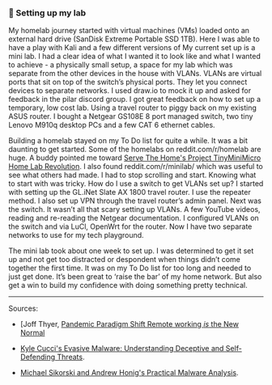 ### 🚧 Setting up my lab

My homelab journey started with virtual machines (VMs) loaded onto an external hard drive (SanDisk Extreme Portable SSD 1TB). Here I was able to have a play with Kali and a few different versions of 
My current set up is a mini lab. I had a clear idea of what I wanted it to look like and what I wanted to achieve - a physically small setup, a space for my lab which was separate from the other devices in the house with VLANs. VLANs are virtual ports that sit on top of the switch’s physical ports. They let you connect devices to separate networks. I used draw.io to mock it up and asked for feedback in the pilar discord group. I got great feedback on how to set up a temporary, low cost lab. Using a travel router to piggy back on my existing ASUS router. I bought a Netgear GS108E 8 port managed switch, two tiny Lenovo M910q desktop PCs and a few CAT 6 ethernet cables.

Building a homelab stayed on my To Do list for quite a while. It was a bit daunting to get started. Some of the homelabs on reddit.com/r/homelab are huge. A buddy pointed me toward [Serve The Home's Project TinyMiniMicro Home Lab Revolution](https://www.servethehome.com/introducing-project-tinyminimicro-home-lab-revolution/). I also found reddit.com/r/minilab/ which was useful to see what others had made. I had to stop scrolling and start. Knowing what to start with was tricky. How do I use a switch to get VLANs set up? I started with setting up the GL.iNet Slate AX 1800 travel router. I use the repeater method. I also set up VPN through the travel router’s admin panel. Next was the switch. It wasn’t all that scary setting up VLANs. A few YouTube videos, reading and re-reading the Netgear documentation. I configured VLANs on the switch and via LuCl, OpenWrt for the router. Now I have two separate networks to use for my tech playground.

The mini lab took about one week to set up. I was determined to get it set up and not get too distracted or despondent when things didn’t come together the first time. It was on my To Do list for too long and needed to just get done. It’s been great to ‘raise the bar’ of my home network. But also get a win to build my confidence with doing something pretty technical.
__________________
Sources: 
- [Joff Thyer, [Pandemic Paradigm Shift Remote working *is* the New Normal](https://www.blackhillsinfosec.com/wp-content/uploads/2020/09/SLIDES_PandemicParadigmShift.pdf)

- [Kyle Cucci's Evasive Malware: Understanding Deceptive and Self-Defending Threats](https://nostarch.com/evasive-malware). 

- [Michael Sikorski and Andrew Honig's Practical Malware Analysis](https://www.amazon.com/Practical-Malware-Analysis-Hands-Dissecting/dp/1593272901). 
